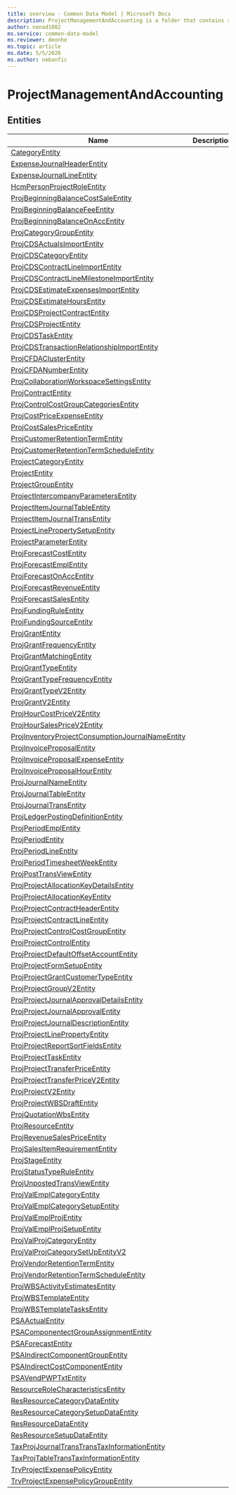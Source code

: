 ```yaml
---
title: overview - Common Data Model | Microsoft Docs
description: ProjectManagementAndAccounting is a folder that contains standard entities related to the Common Data Model.
author: nenad1002
ms.service: common-data-model
ms.reviewer: deonhe
ms.topic: article
ms.date: 5/5/2020
ms.author: nebanfic
---
```


# ProjectManagementAndAccounting


## Entities

|Name|Description|
|---|---|
|[CategoryEntity](CategoryEntity.md)||
|[ExpenseJournalHeaderEntity](ExpenseJournalHeaderEntity.md)||
|[ExpenseJournalLineEntity](ExpenseJournalLineEntity.md)||
|[HcmPersonProjectRoleEntity](HcmPersonProjectRoleEntity.md)||
|[ProjBeginningBalanceCostSaleEntity](ProjBeginningBalanceCostSaleEntity.md)||
|[ProjBeginningBalanceFeeEntity](ProjBeginningBalanceFeeEntity.md)||
|[ProjBeginningBalanceOnAccEntity](ProjBeginningBalanceOnAccEntity.md)||
|[ProjCategoryGroupEntity](ProjCategoryGroupEntity.md)||
|[ProjCDSActualsImportEntity](ProjCDSActualsImportEntity.md)||
|[ProjCDSCategoryEntity](ProjCDSCategoryEntity.md)||
|[ProjCDSContractLineImportEntity](ProjCDSContractLineImportEntity.md)||
|[ProjCDSContractLineMilestoneImportEntity](ProjCDSContractLineMilestoneImportEntity.md)||
|[ProjCDSEstimateExpensesImportEntity](ProjCDSEstimateExpensesImportEntity.md)||
|[ProjCDSEstimateHoursEntity](ProjCDSEstimateHoursEntity.md)||
|[ProjCDSProjectContractEntity](ProjCDSProjectContractEntity.md)||
|[ProjCDSProjectEntity](ProjCDSProjectEntity.md)||
|[ProjCDSTaskEntity](ProjCDSTaskEntity.md)||
|[ProjCDSTransactionRelationshipImportEntity](ProjCDSTransactionRelationshipImportEntity.md)||
|[ProjCFDAClusterEntity](ProjCFDAClusterEntity.md)||
|[ProjCFDANumberEntity](ProjCFDANumberEntity.md)||
|[ProjCollaborationWorkspaceSettingsEntity](ProjCollaborationWorkspaceSettingsEntity.md)||
|[ProjContractEntity](ProjContractEntity.md)||
|[ProjControlCostGroupCategoriesEntity](ProjControlCostGroupCategoriesEntity.md)||
|[ProjCostPriceExpenseEntity](ProjCostPriceExpenseEntity.md)||
|[ProjCostSalesPriceEntity](ProjCostSalesPriceEntity.md)||
|[ProjCustomerRetentionTermEntity](ProjCustomerRetentionTermEntity.md)||
|[ProjCustomerRetentionTermScheduleEntity](ProjCustomerRetentionTermScheduleEntity.md)||
|[ProjectCategoryEntity](ProjectCategoryEntity.md)||
|[ProjectEntity](ProjectEntity.md)||
|[ProjectGroupEntity](ProjectGroupEntity.md)||
|[ProjectIntercompanyParametersEntity](ProjectIntercompanyParametersEntity.md)||
|[ProjectItemJournalTableEntity](ProjectItemJournalTableEntity.md)||
|[ProjectItemJournalTransEntity](ProjectItemJournalTransEntity.md)||
|[ProjectLinePropertySetupEntity](ProjectLinePropertySetupEntity.md)||
|[ProjectParameterEntity](ProjectParameterEntity.md)||
|[ProjForecastCostEntity](ProjForecastCostEntity.md)||
|[ProjForecastEmplEntity](ProjForecastEmplEntity.md)||
|[ProjForecastOnAccEntity](ProjForecastOnAccEntity.md)||
|[ProjForecastRevenueEntity](ProjForecastRevenueEntity.md)||
|[ProjForecastSalesEntity](ProjForecastSalesEntity.md)||
|[ProjFundingRuleEntity](ProjFundingRuleEntity.md)||
|[ProjFundingSourceEntity](ProjFundingSourceEntity.md)||
|[ProjGrantEntity](ProjGrantEntity.md)||
|[ProjGrantFrequencyEntity](ProjGrantFrequencyEntity.md)||
|[ProjGrantMatchingEntity](ProjGrantMatchingEntity.md)||
|[ProjGrantTypeEntity](ProjGrantTypeEntity.md)||
|[ProjGrantTypeFrequencyEntity](ProjGrantTypeFrequencyEntity.md)||
|[ProjGrantTypeV2Entity](ProjGrantTypeV2Entity.md)||
|[ProjGrantV2Entity](ProjGrantV2Entity.md)||
|[ProjHourCostPriceV2Entity](ProjHourCostPriceV2Entity.md)||
|[ProjHourSalesPriceV2Entity](ProjHourSalesPriceV2Entity.md)||
|[ProjInventoryProjectConsumptionJournalNameEntity](ProjInventoryProjectConsumptionJournalNameEntity.md)||
|[ProjInvoiceProposalEntity](ProjInvoiceProposalEntity.md)||
|[ProjInvoiceProposalExpenseEntity](ProjInvoiceProposalExpenseEntity.md)||
|[ProjInvoiceProposalHourEntity](ProjInvoiceProposalHourEntity.md)||
|[ProjJournalNameEntity](ProjJournalNameEntity.md)||
|[ProjJournalTableEntity](ProjJournalTableEntity.md)||
|[ProjJournalTransEntity](ProjJournalTransEntity.md)||
|[ProjLedgerPostingDefinitionEntity](ProjLedgerPostingDefinitionEntity.md)||
|[ProjPeriodEmplEntity](ProjPeriodEmplEntity.md)||
|[ProjPeriodEntity](ProjPeriodEntity.md)||
|[ProjPeriodLineEntity](ProjPeriodLineEntity.md)||
|[ProjPeriodTimesheetWeekEntity](ProjPeriodTimesheetWeekEntity.md)||
|[ProjPostTransViewEntity](ProjPostTransViewEntity.md)||
|[ProjProjectAllocationKeyDetailsEntity](ProjProjectAllocationKeyDetailsEntity.md)||
|[ProjProjectAllocationKeyEntity](ProjProjectAllocationKeyEntity.md)||
|[ProjProjectContractHeaderEntity](ProjProjectContractHeaderEntity.md)||
|[ProjProjectContractLineEntity](ProjProjectContractLineEntity.md)||
|[ProjProjectControlCostGroupEntity](ProjProjectControlCostGroupEntity.md)||
|[ProjProjectControlEntity](ProjProjectControlEntity.md)||
|[ProjProjectDefaultOffsetAccountEntity](ProjProjectDefaultOffsetAccountEntity.md)||
|[ProjProjectFormSetupEntity](ProjProjectFormSetupEntity.md)||
|[ProjProjectGrantCustomerTypeEntity](ProjProjectGrantCustomerTypeEntity.md)||
|[ProjProjectGroupV2Entity](ProjProjectGroupV2Entity.md)||
|[ProjProjectJournalApprovalDetailsEntity](ProjProjectJournalApprovalDetailsEntity.md)||
|[ProjProjectJournalApprovalEntity](ProjProjectJournalApprovalEntity.md)||
|[ProjProjectJournalDescriptionEntity](ProjProjectJournalDescriptionEntity.md)||
|[ProjProjectLinePropertyEntity](ProjProjectLinePropertyEntity.md)||
|[ProjProjectReportSortFieldsEntity](ProjProjectReportSortFieldsEntity.md)||
|[ProjProjectTaskEntity](ProjProjectTaskEntity.md)||
|[ProjProjectTransferPriceEntity](ProjProjectTransferPriceEntity.md)||
|[ProjProjectTransferPriceV2Entity](ProjProjectTransferPriceV2Entity.md)||
|[ProjProjectV2Entity](ProjProjectV2Entity.md)||
|[ProjProjectWBSDraftEntity](ProjProjectWBSDraftEntity.md)||
|[ProjQuotationWbsEntity](ProjQuotationWbsEntity.md)||
|[ProjResourceEntity](ProjResourceEntity.md)||
|[ProjRevenueSalesPriceEntity](ProjRevenueSalesPriceEntity.md)||
|[ProjSalesItemRequirementEntity](ProjSalesItemRequirementEntity.md)||
|[ProjStageEntity](ProjStageEntity.md)||
|[ProjStatusTypeRuleEntity](ProjStatusTypeRuleEntity.md)||
|[ProjUnpostedTransViewEntity](ProjUnpostedTransViewEntity.md)||
|[ProjValEmplCategoryEntity](ProjValEmplCategoryEntity.md)||
|[ProjValEmplCategorySetupEntity](ProjValEmplCategorySetupEntity.md)||
|[ProjValEmplProjEntity](ProjValEmplProjEntity.md)||
|[ProjValEmplProjSetupEntity](ProjValEmplProjSetupEntity.md)||
|[ProjValProjCategoryEntity](ProjValProjCategoryEntity.md)||
|[ProjValProjCategorySetUpEntityV2](ProjValProjCategorySetUpEntityV2.md)||
|[ProjVendorRetentionTermEntity](ProjVendorRetentionTermEntity.md)||
|[ProjVendorRetentionTermScheduleEntity](ProjVendorRetentionTermScheduleEntity.md)||
|[ProjWBSActivityEstimatesEntity](ProjWBSActivityEstimatesEntity.md)||
|[ProjWBSTemplateEntity](ProjWBSTemplateEntity.md)||
|[ProjWBSTemplateTasksEntity](ProjWBSTemplateTasksEntity.md)||
|[PSAActualEntity](PSAActualEntity.md)||
|[PSAComponentectGroupAssignmentEntity](PSAComponentectGroupAssignmentEntity.md)||
|[PSAForecastEntity](PSAForecastEntity.md)||
|[PSAIndirectComponentGroupEntity](PSAIndirectComponentGroupEntity.md)||
|[PSAIndirectCostComponentEntity](PSAIndirectCostComponentEntity.md)||
|[PSAVendPWPTxtEntity](PSAVendPWPTxtEntity.md)||
|[ResourceRoleCharacteristicsEntity](ResourceRoleCharacteristicsEntity.md)||
|[ResResourceCategoryDataEntity](ResResourceCategoryDataEntity.md)||
|[ResResourceCategorySetupDataEntity](ResResourceCategorySetupDataEntity.md)||
|[ResResourceDataEntity](ResResourceDataEntity.md)||
|[ResResourceSetupDataEntity](ResResourceSetupDataEntity.md)||
|[TaxProjJournalTransTransTaxInformationEntity](TaxProjJournalTransTransTaxInformationEntity.md)||
|[TaxProjTableTransTaxInformationEntity](TaxProjTableTransTaxInformationEntity.md)||
|[TrvProjectExpensePolicyEntity](TrvProjectExpensePolicyEntity.md)||
|[TrvProjectExpensePolicyGroupEntity](TrvProjectExpensePolicyGroupEntity.md)||
